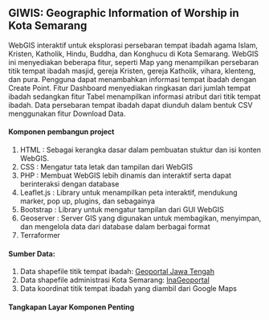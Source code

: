 <h2>GIWIS: Geographic Information of Worship in Kota Semarang</h2>
<p>WebGIS interaktif untuk eksplorasi persebaran tempat ibadah agama Islam, Kristen, Katholik, Hindu, Buddha, dan Konghucu di Kota Semarang. WebGIS ini menyediakan beberapa fitur, seperti Map yang menampilkan persebaran titik tempat ibadah masjid, gereja Kristen, gereja Katholik, vihara, klenteng, dan pura. Pengguna dapat menambahkan informasi tempat ibadah dengan Create Point. Fitur Dashboard menyediakan ringkasan dari jumlah tempat ibadah sedangkan fitur Tabel menampilkan informasi atribut dari titik tempat ibadah. Data persebaran tempat ibadah dapat diunduh dalam bentuk CSV menggunakan fitur Download Data.</p>

<h4> Komponen pembangun project </h4>
<ol>
  <li>HTML : Sebagai kerangka dasar dalam pembuatan stuktur dan isi konten WebGIS.</li>
  <li>CSS : Mengatur tata letak dan tampilan dari WebGIS</li>
  <li>PHP : Membuat WebGIS lebih dinamis dan interaktif serta dapat berinteraksi dengan database</li>
  <li>Leaflet.js : Library untuk menampilkan peta interaktif, mendukung marker, pop up, plugins, dan sebagainya</li>
  <li>Bootstrap : Library untuk mengatur tampilan dari GUI WebGIS</li>
  <li>Geoserver : Server GIS yang digunakan untuk membagikan, menyimpan, dan mengelola data dari database dalam berbagai format</li>
    <li>Terraformer</li>
</ol>

<h4>Sumber Data:</h4>
<ol>
  <li>Data shapefile titik tempat ibadah: <a href="http://geoportal.jatengprov.go.id/">Geoportal Jawa Tengah</a></li>
  <li>Data shapefile administrasi Kota Semarang: <a href="https://tanahair.indonesia.go.id/portal-web/">InaGeoportal</a></li>
  <li>Data koordinat titik tempat ibadah yang diambil dari Google Maps</li>
</ol>

<h4>Tangkapan Layar Komponen Penting</h4>
